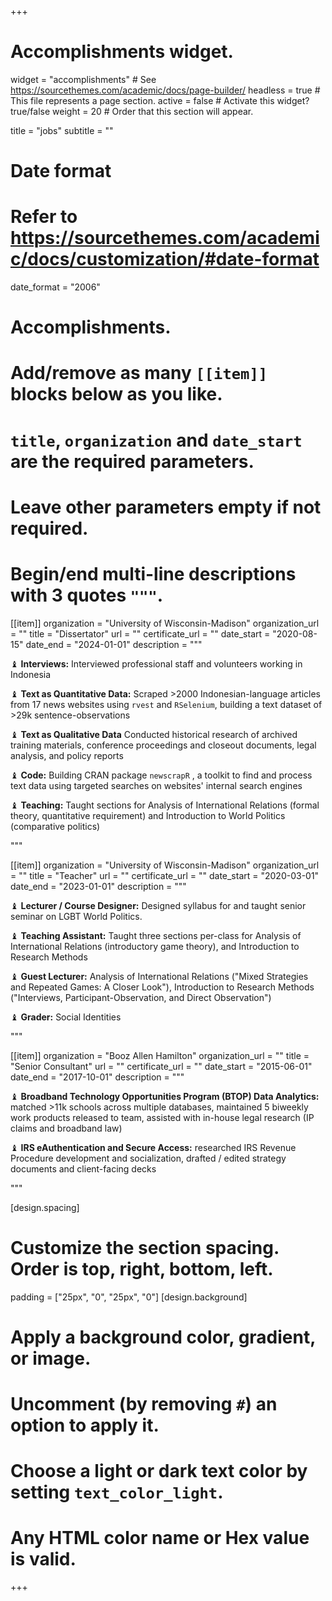 +++
# Accomplishments widget.
widget = "accomplishments"  # See https://sourcethemes.com/academic/docs/page-builder/
headless = true  # This file represents a page section.
active = false  # Activate this widget? true/false
weight = 20  # Order that this section will appear.

title = "jobs"
subtitle = ""

# Date format
#   Refer to https://sourcethemes.com/academic/docs/customization/#date-format
date_format = "2006"


# Accomplishments.
#   Add/remove as many `[[item]]` blocks below as you like.
#   `title`, `organization` and `date_start` are the required parameters.
#   Leave other parameters empty if not required.
#   Begin/end multi-line descriptions with 3 quotes `"""`.

  [[item]]
  organization = "University of Wisconsin-Madison"
  organization_url = ""
  title = "Dissertator"
  url = ""
  certificate_url = ""
  date_start = "2020-08-15"
  date_end = "2024-01-01"
  description = """
  
  ♝ **Interviews:** Interviewed professional staff and volunteers working in Indonesia
  
  ♝ **Text as Quantitative Data:** Scraped >2000 Indonesian-language articles from 17 news websites using <code>rvest</code> and <code>RSelenium</code>, building a text dataset of >29k sentence-observations

  ♝ **Text as Qualitative Data** Conducted historical research of archived training materials, conference proceedings and closeout documents, legal analysis, and policy reports
  
  ♝ **Code:** Building CRAN package <code>newscrapR</code> , a toolkit to find and process text data using targeted searches on websites' internal search engines

  ♝ **Teaching:** Taught sections for Analysis of International Relations (formal theory, quantitative requirement) and Introduction to World Politics (comparative politics)

  """
  
  [[item]]
  organization = "University of Wisconsin-Madison"
  organization_url = ""
  title = "Teacher"
  url = ""
  certificate_url = ""
  date_start = "2020-03-01"
  date_end = "2023-01-01"
  description = """
  
  ♝ **Lecturer / Course Designer:** Designed syllabus for and taught senior seminar on LGBT World Politics.
  
  ♝ **Teaching Assistant:** Taught three sections per-class for Analysis of International Relations (introductory game theory), and Introduction to Research Methods

  ♝ **Guest Lecturer:** Analysis of International Relations ("Mixed Strategies and Repeated Games: A Closer Look"), Introduction to Research Methods ("Interviews, Participant-Observation, and Direct Observation")
  
  ♝ **Grader:** Social Identities

  """
  
  
  
  [[item]]
  organization = "Booz Allen Hamilton"
  organization_url = ""
  title = "Senior Consultant"
  url = ""
  certificate_url = ""
  date_start = "2015-06-01"
  date_end = "2017-10-01"
  description = """
  
  ♝ **Broadband Technology Opportunities Program (BTOP) Data Analytics:** matched >11k schools across multiple databases, maintained 5 biweekly work products released to team, assisted with in-house legal research (IP claims and broadband law)
  
  ♝ **IRS eAuthentication and Secure Access:** researched IRS Revenue Procedure development and socialization, drafted / edited strategy documents and client-facing decks  

  """
  
  


[design.spacing]
  # Customize the section spacing. Order is top, right, bottom, left.
  padding = ["25px", "0", "25px", "0"]
[design.background]
  # Apply a background color, gradient, or image.
  #   Uncomment (by removing `#`) an option to apply it.
  #   Choose a light or dark text color by setting `text_color_light`.
  #   Any HTML color name or Hex value is valid.
  
+++
